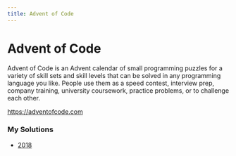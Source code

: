 ```yaml
---
title: Advent of Code
---
```


# Advent of Code

Advent of Code is an Advent calendar of small programming puzzles for a variety of skill sets and skill levels that can be solved in any programming language you like. People use them as a speed contest, interview prep, company training, university coursework, practice problems, or to challenge each other.

<https://adventofcode.com>

### My Solutions
- [2018](./2018)